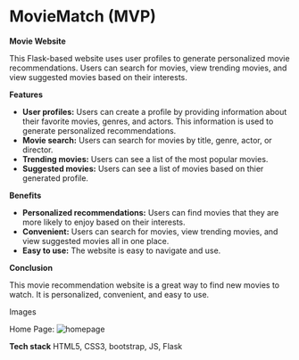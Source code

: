 # MovieMatch (MVP)

**Movie Website**

This Flask-based website uses user profiles to generate personalized movie recommendations. Users can search for movies, view trending movies, and view suggested movies based on their interests.

**Features**

* **User profiles:** Users can create a profile by providing information about their favorite movies, genres, and actors. This information is used to generate personalized recommendations.
* **Movie search:** Users can search for movies by title, genre, actor, or director.
* **Trending movies:** Users can see a list of the most popular movies.
* **Suggested movies:** Users can see a list of movies based on thier generated profile.

**Benefits**

* **Personalized recommendations:** Users can find movies that they are more likely to enjoy based on their interests.
* **Convenient:** Users can search for movies, view trending movies, and view suggested movies all in one place.
* **Easy to use:** The website is easy to navigate and use.

**Conclusion**

This movie recommendation website is a great way to find new movies to watch. It is personalized, convenient, and easy to use.

Images

Home Page:
![homepage](https://github.com/Osigelialex/movie-project/assets/97721950/6fa2ad43-87b7-4387-bf65-bdf4afcadce6)

**Tech stack**
HTML5, CSS3, bootstrap, JS, Flask
